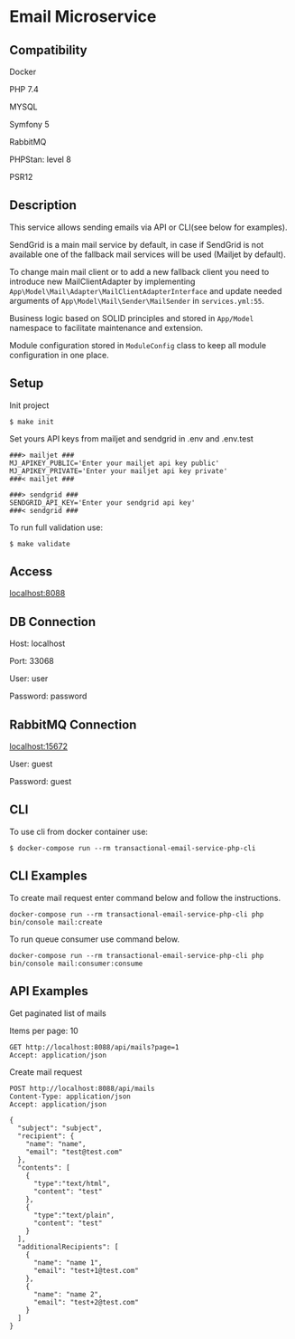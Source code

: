 # Email Microservice #

## Compatibility

Docker

PHP 7.4

MYSQL

Symfony 5

RabbitMQ

PHPStan: level 8

PSR12

## Description

This service allows sending emails via API or CLI(see below for examples).

SendGrid is a main mail service by default, in case if SendGrid is not available one of the fallback mail services will be used (Mailjet by default).
 
To change main mail client or to add a new fallback client you need to introduce new MailClientAdapter by implementing ```App\Model\Mail\Adapter\MailClientAdapterInterface``` and update needed arguments of ```App\Model\Mail\Sender\MailSender``` in ```services.yml:55```.

Business logic based on SOLID principles and stored in ```App/Model``` namespace to facilitate maintenance and extension.

Module configuration stored in ```ModuleConfig``` class to keep all module configuration in one place.

## Setup

Init project

    $ make init

Set yours API keys from mailjet and sendgrid in .env and .env.test

```
###> mailjet ###
MJ_APIKEY_PUBLIC='Enter your mailjet api key public'
MJ_APIKEY_PRIVATE='Enter your mailjet api key private'
###< mailjet ###

###> sendgrid ###
SENDGRID_API_KEY='Enter your sendgrid api key'
###< sendgrid ###
```

To run full validation use:

    $ make validate

## Access

[localhost:8088](http://localhost:8088)

## DB Connection

Host: localhost

Port: 33068

User: user

Password: password

## RabbitMQ Connection

[localhost:15672](http://localhost:15672)

User: guest

Password: guest

## CLI

To use cli from docker container use:

    $ docker-compose run --rm transactional-email-service-php-cli

## CLI Examples

To create mail request enter command below and follow the instructions.

```
docker-compose run --rm transactional-email-service-php-cli php bin/console mail:create
```

To run queue consumer use command below.

```
docker-compose run --rm transactional-email-service-php-cli php bin/console mail:consumer:consume
```

## API Examples

Get paginated list of mails

Items per page: 10
```
GET http://localhost:8088/api/mails?page=1
Accept: application/json
```

Create mail request

```
POST http://localhost:8088/api/mails
Content-Type: application/json
Accept: application/json

{
  "subject": "subject",
  "recipient": {
    "name": "name",
    "email": "test@test.com"
  },
  "contents": [
    {
      "type":"text/html",
      "content": "test"
    },
    {
      "type":"text/plain",
      "content": "test"
    }
  ],
  "additionalRecipients": [
    {
      "name": "name 1",
      "email": "test+1@test.com"
    },
    {
      "name": "name 2",
      "email": "test+2@test.com"
    }
  ]
}
```
